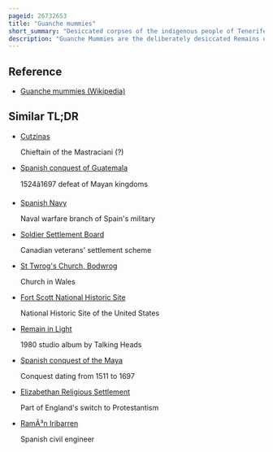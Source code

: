 ```yaml
---
pageid: 26732653
title: "Guanche mummies"
short_summary: "Desiccated corpses of the indigenous people of Tenerife"
description: "Guanche Mummies are the deliberately desiccated Remains of Members of the indigenous Berber Guanche People of Tenerife. The Guanche Mummies were made during the Eras preceding spanish Settlement of the Area in the 15th Century. The Methods of embalming are similar to those that were used by the Ancient Egyptians, though fewer Mummies remain from the Guanche due to looting and Desecration."
---
```


## Reference

- [Guanche mummies (Wikipedia)](https://en.wikipedia.org/?curid=26732653)

## Similar TL;DR

- [Cutzinas](/tldr/en/cutzinas)

  Chieftain of the Mastraciani (?)

- [Spanish conquest of Guatemala](/tldr/en/spanish-conquest-of-guatemala)

  1524â1697 defeat of Mayan kingdoms

- [Spanish Navy](/tldr/en/spanish-navy)

  Naval warfare branch of Spain's military

- [Soldier Settlement Board](/tldr/en/soldier-settlement-board)

  Canadian veterans' settlement scheme

- [St Twrog's Church, Bodwrog](/tldr/en/st-twrogs-church-bodwrog)

  Church in Wales

- [Fort Scott National Historic Site](/tldr/en/fort-scott-national-historic-site)

  National Historic Site of the United States

- [Remain in Light](/tldr/en/remain-in-light)

  1980 studio album by Talking Heads

- [Spanish conquest of the Maya](/tldr/en/spanish-conquest-of-the-maya)

  Conquest dating from 1511 to 1697

- [Elizabethan Religious Settlement](/tldr/en/elizabethan-religious-settlement)

  Part of England's switch to Protestantism

- [RamÃ³n Iribarren](/tldr/en/ramon-iribarren)

  Spanish civil engineer
